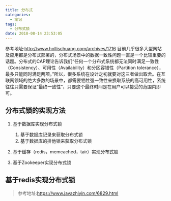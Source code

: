 ```yaml
---
title: 分布式
categories:
  - 笔记
tags:
  - 分布式锁
date: 2018-08-14 23:53:05
---
```

 参考地址:http://www.hollischuang.com/archives/1716
 目前几乎很多大型网站及应用都是分布式部署的，分布式场景中的数据一致性问题一直是一个比较重要的话题。分布式的CAP理论告诉我们“任何一个分布式系统都无法同时满足一致性（Consistency）、可用性（Availability）和分区容错性（Partition tolerance），最多只能同时满足两项。”所以，很多系统在设计之初就要对这三者做出取舍。在互联网领域的绝大多数的场景中，都需要牺牲强一致性来换取系统的高可用性，系统往往只需要保证“最终一致性”，只要这个最终时间是在用户可以接受的范围内即可。
 <!-- more -->

## 分布式锁的实现方法
1. 基于数据库实现分布式锁 
	1. 基于数据库记录来获取分布式锁
	2. 基于数据库的排他锁来获取分布式锁

2. 基于缓存（redis，memcached，tair）实现分布式锁 

3. 基于Zookeeper实现分布式锁


## 基于redis实现分布式锁
> 参考地址:https://www.javazhiyin.com/6829.html


